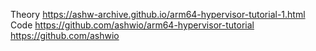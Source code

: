 
Theory 
https://ashw-archive.github.io/arm64-hypervisor-tutorial-1.html
Code 
https://github.com/ashwio/arm64-hypervisor-tutorial
https://github.com/ashwio